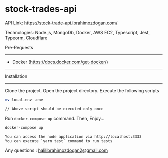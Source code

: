 # stock-trades-api

API Link: https://stock-trade-api.ibrahimozdogan.com/

Technologies: Node.js, MongoDb, Docker, AWS EC2, Typescript, Jest, Typeorm, Cloudflare

Pre-Requests

------------

* Docker (https://docs.docker.com/get-docker/)

------------

Installation

------------

Clone the project. Open the project directory. Execute the following scripts

```bash
mv local.env .env

// Above script should be executed only once
```

Run `docker-compose up` command. Then, Enjoy...

```bash
docker-compose up
```

```tip
You can access the node application via http://localhost:3333
You can execute `yarn test` command to run tests
```

Any questions : <halilibrahimozdogan2@gmail.com>
